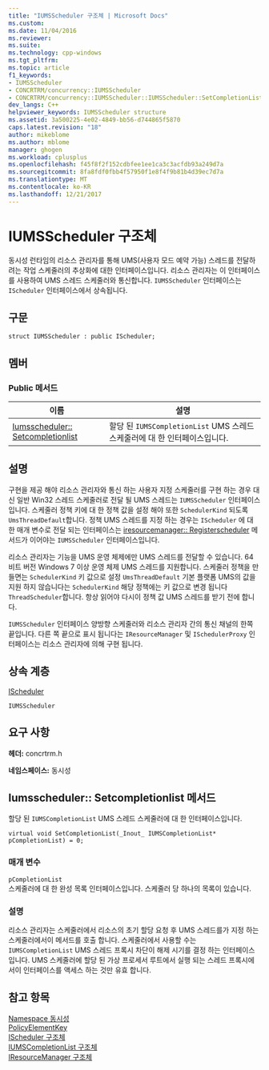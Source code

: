 ```yaml
---
title: "IUMSScheduler 구조체 | Microsoft Docs"
ms.custom: 
ms.date: 11/04/2016
ms.reviewer: 
ms.suite: 
ms.technology: cpp-windows
ms.tgt_pltfrm: 
ms.topic: article
f1_keywords:
- IUMSScheduler
- CONCRTRM/concurrency::IUMSScheduler
- CONCRTRM/concurrency::IUMSScheduler::IUMSScheduler::SetCompletionList
dev_langs: C++
helpviewer_keywords: IUMSScheduler structure
ms.assetid: 3a500225-4e02-4849-bb56-d744865f5870
caps.latest.revision: "18"
author: mikeblome
ms.author: mblome
manager: ghogen
ms.workload: cplusplus
ms.openlocfilehash: f45f8f2f152cdbfee1ee1ca3c3acfdb93a249d7a
ms.sourcegitcommit: 8fa8fdf0fbb4f57950f1e8f4f9b81b4d39ec7d7a
ms.translationtype: MT
ms.contentlocale: ko-KR
ms.lasthandoff: 12/21/2017
---
```

# <a name="iumsscheduler-structure"></a>IUMSScheduler 구조체
동시성 런타임의 리소스 관리자를 통해 UMS(사용자 모드 예약 가능) 스레드를 전달하려는 작업 스케줄러의 추상화에 대한 인터페이스입니다. 리소스 관리자는 이 인터페이스를 사용하여 UMS 스레드 스케줄러와 통신합니다. `IUMSScheduler` 인터페이스는 `IScheduler` 인터페이스에서 상속됩니다.  
  
## <a name="syntax"></a>구문  
  
```
struct IUMSScheduler : public IScheduler;
```  
  
## <a name="members"></a>멤버  
  
### <a name="public-methods"></a>Public 메서드  
  
|이름|설명|  
|----------|-----------------|  
|[Iumsscheduler:: Setcompletionlist](#setcompletionlist)|할당 된 `IUMSCompletionList` UMS 스레드 스케줄러에 대 한 인터페이스입니다.|  
  
## <a name="remarks"></a>설명  
 구현을 제공 해야 리소스 관리자와 통신 하는 사용자 지정 스케줄러를 구현 하는 경우 대신 일반 Win32 스레드 스케줄러로 전달 될 UMS 스레드는 `IUMSScheduler` 인터페이스입니다. 스케줄러 정책 키에 대 한 정책 값을 설정 해야 또한 `SchedulerKind` 되도록 `UmsThreadDefault`합니다. 정책 UMS 스레드를 지정 하는 경우는 `IScheduler` 에 대 한 매개 변수로 전달 되는 인터페이스는 [iresourcemanager:: Registerscheduler](iresourcemanager-structure.md#registerscheduler) 메서드가 이어야는 `IUMSScheduler` 인터페이스입니다.  
  
 리소스 관리자는 기능을 UMS 운영 체제에만 UMS 스레드를 전달할 수 있습니다. 64 비트 버전 Windows 7 이상 운영 체제 UMS 스레드를 지원합니다. 스케줄러 정책을 만들면는 `SchedulerKind` 키 값으로 설정 `UmsThreadDefault` 기본 플랫폼 UMS의 값을 지원 하지 않습니다는 `SchedulerKind` 해당 정책에는 키 값으로 변경 됩니다 `ThreadScheduler`합니다. 항상 읽어야 다시이 정책 값 UMS 스레드를 받기 전에 합니다.  
  
 `IUMSScheduler` 인터페이스 양방향 스케줄러와 리소스 관리자 간의 통신 채널의 한쪽 끝입니다. 다른 쪽 끝으로 표시 됩니다는 `IResourceManager` 및 `ISchedulerProxy` 인터페이스는 리소스 관리자에 의해 구현 됩니다.  
  
## <a name="inheritance-hierarchy"></a>상속 계층  
 [IScheduler](ischeduler-structure.md)  
  
 `IUMSScheduler`  
  
## <a name="requirements"></a>요구 사항  
 **헤더:** concrtrm.h  
  
 **네임스페이스:** 동시성  
  
##  <a name="setcompletionlist"></a>Iumsscheduler:: Setcompletionlist 메서드  
 할당 된 `IUMSCompletionList` UMS 스레드 스케줄러에 대 한 인터페이스입니다.  
  
```
virtual void SetCompletionList(_Inout_ IUMSCompletionList* pCompletionList) = 0;
```  
  
### <a name="parameters"></a>매개 변수  
 `pCompletionList`  
 스케줄러에 대 한 완성 목록 인터페이스입니다. 스케줄러 당 하나의 목록이 있습니다.  
  
### <a name="remarks"></a>설명  
 리소스 관리자는 스케줄러에서 리소스의 초기 할당 요청 후 UMS 스레드를가 지정 하는 스케줄러에서이 메서드를 호출 합니다. 스케줄러에서 사용할 수는 `IUMSCompletionList` UMS 스레드 프록시 차단이 해제 시기를 결정 하는 인터페이스입니다. UMS 스케줄러에 할당 된 가상 프로세서 루트에서 실행 되는 스레드 프록시에서이 인터페이스를 액세스 하는 것만 유효 합니다.  
  
## <a name="see-also"></a>참고 항목  
 [Namespace 동시성](concurrency-namespace.md)   
 [PolicyElementKey](concurrency-namespace-enums.md)   
 [IScheduler 구조체](ischeduler-structure.md)   
 [IUMSCompletionList 구조체](iumscompletionlist-structure.md)   
 [IResourceManager 구조체](iresourcemanager-structure.md)

